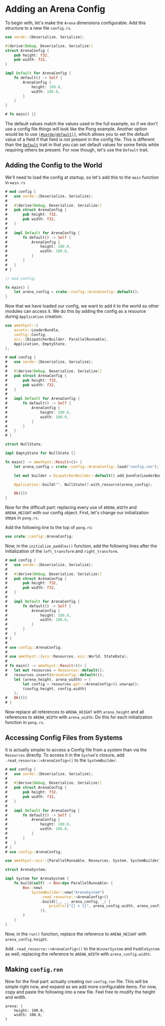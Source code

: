 # Adding an Arena Config

To begin with, let's make the `Arena` dimensions configurable. Add this structure to a new file `config.rs`.

```rust
use serde::{Deserialize, Serialize};

#[derive(Debug, Deserialize, Serialize)]
struct ArenaConfig {
    pub height: f32,
    pub width: f32,
}

impl Default for ArenaConfig {
    fn default() -> Self {
        ArenaConfig {
            height: 100.0,
            width: 100.0,
        }
    }
}

# fn main() {}
```

The default values match the values used in the full example, so if we don't use a config file things will
look like the Pong example. Another option would be to use [`[#serde(default)]`][serde_default], which allows
you to set the default value of a field if that field is not present in the config file. This is different
than the [`Default`][default] trait in that you can set default values for some fields while requiring others
be present. For now though, let's use the `Default` trait.

## Adding the Config to the World

We'll need to load the config at startup, so let's add this to the `main` function in `main.rs`

```rust
# mod config {
#   use serde::{Deserialize, Serialize};
# 
#   #[derive(Debug, Deserialize, Serialize)]
#   pub struct ArenaConfig {
#       pub height: f32,
#       pub width: f32,
#   }
# 
#   impl Default for ArenaConfig {
#       fn default() -> Self {
#           ArenaConfig {
#               height: 100.0,
#               width: 100.0,
#           }
#       }
#   }
# }

// mod config;

fn main() {
    let arena_config = crate::config::ArenaConfig::default();
}
```

Now that we have loaded our config, we want to add it to the world so other modules can access
it. We do this by adding the config as a resource during `Application` creation:

```rust
use amethyst::{
    assets::LoaderBundle,
    config::Config,
    ecs::{DispatcherBuilder, ParallelRunnable},
    Application, EmptyState,
};

# mod config {
#   use serde::{Deserialize, Serialize};
# 
#   #[derive(Debug, Deserialize, Serialize)]
#   pub struct ArenaConfig {
#       pub height: f32,
#       pub width: f32,
#   }
# 
#   impl Default for ArenaConfig {
#       fn default() -> Self {
#           ArenaConfig {
#               height: 100.0,
#               width: 100.0,
#           }
#       }
#   }
# }

struct NullState;

impl EmptyState for NullState {}

fn main() -> amethyst::Result<()> {
    let arena_config = crate::config::ArenaConfig::load("config.ron");

    let mut builder = DispatcherBuilder::default().add_bundle(LoaderBundle);

    Application::build("", NullState)?.with_resource(arena_config);

    Ok(())
}
```

Now for the difficult part: replacing every use of `ARENA_WIDTH` and `ARENA_HEIGHT` with our config object.
First, let's change our initialization steps in `pong.rs`.

Add the following line to the top of `pong.rs`:

```rust ,ignore
use crate::config::ArenaConfig;
```

Now, in the `initialize_paddles()` function, add the following lines after the initialization of the
`left_transform` and `right_transform`.

```rust
# mod config {
#   use serde::{Deserialize, Serialize};
# 
#   #[derive(Debug, Deserialize, Serialize)]
#   pub struct ArenaConfig {
#       pub height: f32,
#       pub width: f32,
#   }
# 
#   impl Default for ArenaConfig {
#       fn default() -> Self {
#           ArenaConfig {
#               height: 100.0,
#               width: 100.0,
#           }
#       }
#   }
# }
# 
# use config::ArenaConfig;
# 
# use amethyst::{ecs::Resources, ecs::World, StateData};
# 
# fn main() -> amethyst::Result<()> {
#   let mut resources = Resources::default();
#   resources.insert(ArenaConfig::default());
    let (arena_height, arena_width) = {
        let config = resources.get::<ArenaConfig>().unwrap();
        (config.height, config.width)
    };
#   Ok(())
# }
```

Now replace all references to `ARENA_HEIGHT` with `arena_height` and all references to `ARENA_WIDTH` with
`arena_width`. Do this for each initialization function in `pong.rs`.

## Accessing Config Files from Systems

It is actually simpler to access a Config file from a system than via the `Resources` directly. To access
it in the `System`'s closure, add `.read_resource::<ArenaConfig>()` to the `SystemBuilder`.

```rust
# mod config {
#   use serde::{Deserialize, Serialize};
# 
#   #[derive(Debug, Deserialize, Serialize)]
#   pub struct ArenaConfig {
#       pub height: f32,
#       pub width: f32,
#   }
# 
#   impl Default for ArenaConfig {
#       fn default() -> Self {
#           ArenaConfig {
#               height: 100.0,
#               width: 100.0,
#           }
#       }
#   }
# }
# use config::ArenaConfig;

use amethyst::ecs::{ParallelRunnable, Resources, System, SystemBuilder};

struct ArenaSystem;

impl System for ArenaSystem {
    fn build(self) -> Box<dyn ParallelRunnable> {
        Box::new(
            SystemBuilder::new("ArenaSystem")
                .read_resource::<ArenaConfig>()
                .build(|_, _, arena_config, _| {
                    println!("{} x {}", arena_config.width, arena_config.height)
                }),
        )
    }
}
```

Now, in the `run()` function, replace the reference to `ARENA_HEIGHT` with `arena_config.height`.

Add `.read_resource::<ArenaConfig>()` to the `WinnerSystem` and `PaddleSystem` as well, replacing the reference to
`ARENA_WIDTH` with `arena_config.width`.

## Making `config.ron`

Now for the final part: actually creating our `config.ron` file. This will be simple right now, and
expand as we add more configurable items. For now, copy and paste the following into a new file. Feel
free to modify the height and width.

```ron
arena: (
    height: 100.0,
    width: 100.0,
)
```

[default]: https://doc.rust-lang.org/std/default/trait.Default.html
[serde_default]: https://serde.rs/attr-default.html
